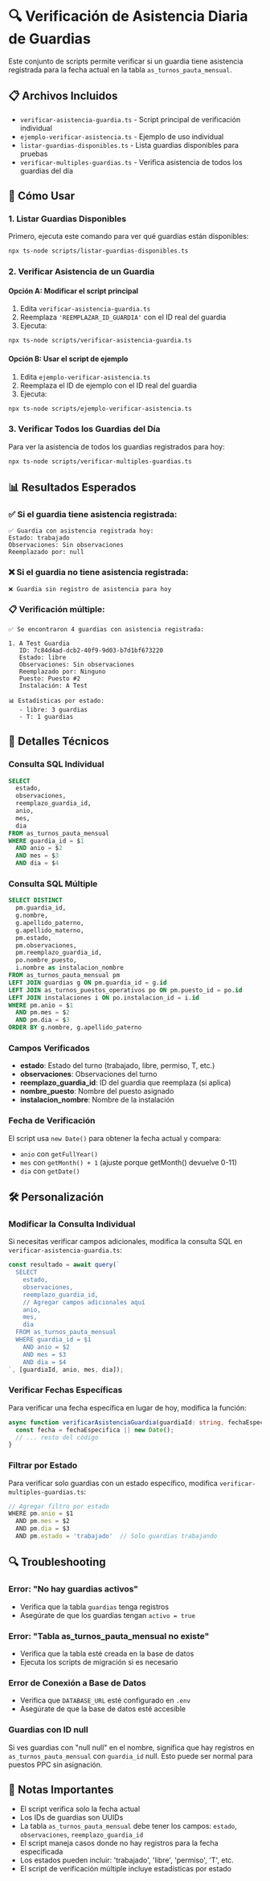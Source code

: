 # 🔍 Verificación de Asistencia Diaria de Guardias

Este conjunto de scripts permite verificar si un guardia tiene asistencia registrada para la fecha actual en la tabla `as_turnos_pauta_mensual`.

## 📋 Archivos Incluidos

- `verificar-asistencia-guardia.ts` - Script principal de verificación individual
- `ejemplo-verificar-asistencia.ts` - Ejemplo de uso individual
- `listar-guardias-disponibles.ts` - Lista guardias disponibles para pruebas
- `verificar-multiples-guardias.ts` - Verifica asistencia de todos los guardias del día

## 🚀 Cómo Usar

### 1. Listar Guardias Disponibles

Primero, ejecuta este comando para ver qué guardias están disponibles:

```bash
npx ts-node scripts/listar-guardias-disponibles.ts
```

### 2. Verificar Asistencia de un Guardia

#### Opción A: Modificar el script principal

1. Edita `verificar-asistencia-guardia.ts`
2. Reemplaza `'REEMPLAZAR_ID_GUARDIA'` con el ID real del guardia
3. Ejecuta:

```bash
npx ts-node scripts/verificar-asistencia-guardia.ts
```

#### Opción B: Usar el script de ejemplo

1. Edita `ejemplo-verificar-asistencia.ts`
2. Reemplaza el ID de ejemplo con el ID real del guardia
3. Ejecuta:

```bash
npx ts-node scripts/ejemplo-verificar-asistencia.ts
```

### 3. Verificar Todos los Guardias del Día

Para ver la asistencia de todos los guardias registrados para hoy:

```bash
npx ts-node scripts/verificar-multiples-guardias.ts
```

## 📊 Resultados Esperados

### ✅ Si el guardia tiene asistencia registrada:

```
✅ Guardia con asistencia registrada hoy:
Estado: trabajado
Observaciones: Sin observaciones
Reemplazado por: null
```

### ❌ Si el guardia no tiene asistencia registrada:

```
❌ Guardia sin registro de asistencia para hoy
```

### 📋 Verificación múltiple:

```
✅ Se encontraron 4 guardias con asistencia registrada:

1. A Test Guardia
   ID: 7c84d4ad-dcb2-40f9-9d03-b7d1bf673220
   Estado: libre
   Observaciones: Sin observaciones
   Reemplazado por: Ninguno
   Puesto: Puesto #2
   Instalación: A Test

📊 Estadísticas por estado:
   - libre: 3 guardias
   - T: 1 guardias
```

## 🔧 Detalles Técnicos

### Consulta SQL Individual

```sql
SELECT 
  estado,
  observaciones,
  reemplazo_guardia_id,
  anio,
  mes,
  dia
FROM as_turnos_pauta_mensual 
WHERE guardia_id = $1 
  AND anio = $2 
  AND mes = $3 
  AND dia = $4
```

### Consulta SQL Múltiple

```sql
SELECT DISTINCT
  pm.guardia_id,
  g.nombre,
  g.apellido_paterno,
  g.apellido_materno,
  pm.estado,
  pm.observaciones,
  pm.reemplazo_guardia_id,
  po.nombre_puesto,
  i.nombre as instalacion_nombre
FROM as_turnos_pauta_mensual pm
LEFT JOIN guardias g ON pm.guardia_id = g.id
LEFT JOIN as_turnos_puestos_operativos po ON pm.puesto_id = po.id
LEFT JOIN instalaciones i ON po.instalacion_id = i.id
WHERE pm.anio = $1 
  AND pm.mes = $2 
  AND pm.dia = $3
ORDER BY g.nombre, g.apellido_paterno
```

### Campos Verificados

- **estado**: Estado del turno (trabajado, libre, permiso, T, etc.)
- **observaciones**: Observaciones del turno
- **reemplazo_guardia_id**: ID del guardia que reemplaza (si aplica)
- **nombre_puesto**: Nombre del puesto asignado
- **instalacion_nombre**: Nombre de la instalación

### Fecha de Verificación

El script usa `new Date()` para obtener la fecha actual y compara:
- `anio` con `getFullYear()`
- `mes` con `getMonth() + 1` (ajuste porque getMonth() devuelve 0-11)
- `dia` con `getDate()`

## 🛠️ Personalización

### Modificar la Consulta Individual

Si necesitas verificar campos adicionales, modifica la consulta SQL en `verificar-asistencia-guardia.ts`:

```typescript
const resultado = await query(`
  SELECT 
    estado,
    observaciones,
    reemplazo_guardia_id,
    // Agregar campos adicionales aquí
    anio,
    mes,
    dia
  FROM as_turnos_pauta_mensual 
  WHERE guardia_id = $1 
    AND anio = $2 
    AND mes = $3 
    AND dia = $4
`, [guardiaId, anio, mes, dia]);
```

### Verificar Fechas Específicas

Para verificar una fecha específica en lugar de hoy, modifica la función:

```typescript
async function verificarAsistenciaGuardia(guardiaId: string, fechaEspecifica?: Date) {
  const fecha = fechaEspecifica || new Date();
  // ... resto del código
}
```

### Filtrar por Estado

Para verificar solo guardias con un estado específico, modifica `verificar-multiples-guardias.ts`:

```typescript
// Agregar filtro por estado
WHERE pm.anio = $1 
  AND pm.mes = $2 
  AND pm.dia = $3
  AND pm.estado = 'trabajado'  // Solo guardias trabajando
```

## 🔍 Troubleshooting

### Error: "No hay guardias activos"

- Verifica que la tabla `guardias` tenga registros
- Asegúrate de que los guardias tengan `activo = true`

### Error: "Tabla as_turnos_pauta_mensual no existe"

- Verifica que la tabla esté creada en la base de datos
- Ejecuta los scripts de migración si es necesario

### Error de Conexión a Base de Datos

- Verifica que `DATABASE_URL` esté configurado en `.env`
- Asegúrate de que la base de datos esté accesible

### Guardias con ID null

Si ves guardias con "null null" en el nombre, significa que hay registros en `as_turnos_pauta_mensual` con `guardia_id` null. Esto puede ser normal para puestos PPC sin asignación.

## 📝 Notas Importantes

- El script verifica solo la fecha actual
- Los IDs de guardias son UUIDs
- La tabla `as_turnos_pauta_mensual` debe tener los campos: `estado`, `observaciones`, `reemplazo_guardia_id`
- El script maneja casos donde no hay registros para la fecha especificada
- Los estados pueden incluir: 'trabajado', 'libre', 'permiso', 'T', etc.
- El script de verificación múltiple incluye estadísticas por estado
